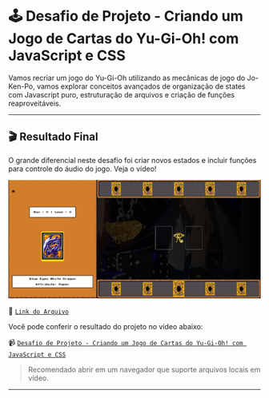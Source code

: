 # 🕹️ Desafio de Projeto - Criando um Jogo de Cartas do Yu-Gi-Oh! com JavaScript e CSS

Vamos recriar um jogo do Yu-Gi-Oh utilizando as mecânicas de jogo do Jo-Ken-Po, vamos explorar conceitos avançados de organização de states com Javascript puro, estruturação de arquivos e criação de funções reaproveitáveis.

---

## 🎬 Resultado Final

O grande diferencial neste desafio foi criar novos estados e incluir funções para controle do áudio do jogo. Veja o vídeo!

<img src="../../public/images/desafio - criando jogo.png" alt="Foto da tela do jogo">

🔗 [`Link do Arquivo`](./index.html)

Você pode conferir o resultado do projeto no vídeo abaixo:

📹 [`Desafio de Projeto - Criando um Jogo de Cartas do Yu-Gi-Oh! com JavaScript e CSS`](../../public/midia/video/video-jogo.mp4)

> Recomendado abrir em um navegador que suporte arquivos locais em vídeo.

---